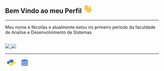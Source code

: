 ## Bem Vindo ao meu Perfil <img height="30" width="30" src="https://raw.githubusercontent.com/ABSphreak/ABSphreak/master/gifs/Hi.gif">

----

Meu nome e Nicollas e atualmente estou no primeiro periodo da faculdade de Analise e Desenvolvimento de Sistemas

##

<div style="display: inline-block">
  <a href="https://github.com/nicollasprado/nicollasprado">
    <picture>
      <source
      srcset="https://github-readme-stats.vercel.app/api?username=nicollasprado&show_icons=true&theme=midnight-purple&locale=pt-br"
      media="(prefers-color-scheme: dark)"
      />
      <source
      srcset="https://github-readme-stats.vercel.app/api?username=nicollasprado&show_icons=true&theme=buefy&locale=pt-br"
        media="(prefers-color-scheme: light)"
      />
      <img height="205em" src="https://github-readme-stats.vercel.app/api?username=nicollasprado&show_icons=true&theme=midnight-purple&locale=pt-br">
    </picture>
    <picture>
      <source
      srcset="https://github-readme-stats.vercel.app/api/top-langs/?username=anuraghazra&layout=donut&theme=midnight-purple&locale=pt-br"
      media="(prefers-color-scheme: dark)"
      />
      <source
      srcset="https://github-readme-stats.vercel.app/api/top-langs/?username=anuraghazra&layout=donut&theme=buefy&locale=pt-br"
        media="(prefers-color-scheme: light)"
      />
      <img height="205em" src="https://github-readme-stats.vercel.app/api/top-langs/?username=anuraghazra&layout=donut&theme=midnight-purple&locale=pt-br">
    </picture>
</div>
    
----

<div style="display: inline-block">
  <img align="center" height="30" width="40" src="https://raw.githubusercontent.com/github/explore/master/topics/python/python.png">
  <img align="center" height="30" width="40" src="https://raw.githubusercontent.com/github/explore/master/topics/sql/sql.png">
</div>
